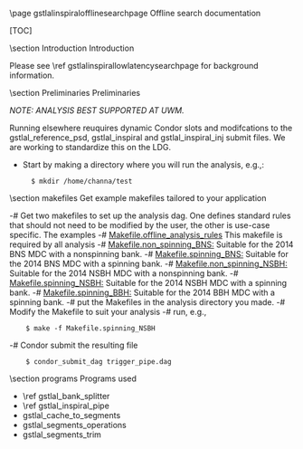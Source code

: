 \page gstlalinspiralofflinesearchpage Offline search documentation

[TOC]

\section Introduction Introduction

Please see \ref gstlalinspirallowlatencysearchpage for background information.

\section Preliminaries Preliminaries

_NOTE: ANALYSIS BEST SUPPORTED AT UWM._

Running elsewhere reuquires dynamic Condor slots and modifcations to the gstlal_reference_psd, gstlal_inspiral and gstlal_inspiral_inj submit files.  We are working to standardize this on the LDG.

- Start by making a directory where you will run the analysis, e.g.,:

		$ mkdir /home/channa/test

\section makefiles Get example makefiles tailored to your application

-# Get two makefiles to set up the analysis dag.  One defines standard rules that should not need to be modified by the user, the other is use-case specific.  The examples 
 -# <a href=https://ligo-vcs.phys.uwm.edu/cgit/gstlal/plain/gstlal-inspiral/share/Makefile.offline_analysis_rules>Makefile.offline_analysis_rules</a> This makefile is required by all analysis
 -# <a href=https://ligo-vcs.phys.uwm.edu/cgit/gstlal/plain/gstlal-inspiral/share/Makefile.non_spinning_BNS>Makefile.non_spinning_BNS:</a>  Suitable for the 2014 BNS MDC with a nonspinning bank.
 -# <a href=https://ligo-vcs.phys.uwm.edu/cgit/gstlal/plain/gstlal-inspiral/share/Makefile.spinning_BNS>Makefile.spinning_BNS:</a>  Suitable for the 2014 BNS MDC with a spinning bank.
 -# <a href=https://ligo-vcs.phys.uwm.edu/cgit/gstlal/plain/gstlal-inspiral/share/Makefile.non_spinning_NSBH>Makefile.non_spinning_NSBH:</a>  Suitable for the 2014 NSBH MDC with a nonspinning bank.
 -# <a href=https://ligo-vcs.phys.uwm.edu/cgit/gstlal/plain/gstlal-inspiral/share/Makefile.spinning_NSBH>Makefile.spinning_NSBH:</a>  Suitable for the 2014 NSBH MDC with a spinning bank.
 -# <a href=https://ligo-vcs.phys.uwm.edu/cgit/gstlal/plain/gstlal-inspiral/share/Makefile.spinning_BBH>Makefile.spinning_BBH:</a>  Suitable for the 2014 BBH MDC with a spinning bank.
-# put the Makefiles in the analysis directory you made. 
-# Modify the Makefile to suit your analysis
-# run, e.g.,

		$ make -f Makefile.spinning_NSBH

-# Condor submit the resulting file

		$ condor_submit_dag trigger_pipe.dag

\section programs Programs used

- \ref gstlal_bank_splitter
- \ref gstlal_inspiral_pipe
- gstlal_cache_to_segments
- gstlal_segments_operations
- gstlal_segments_trim

